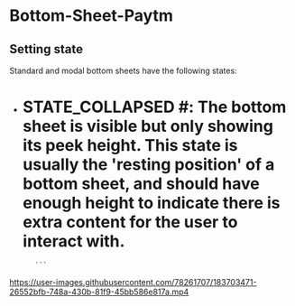# Bottom-Sheet-Paytm

## Setting state
Standard and modal bottom sheets have the following states:
* # STATE_COLLAPSED #: The bottom sheet is visible but only showing its peek height. This state is usually the 'resting position' of a bottom sheet, and should have enough height to indicate there is extra content for the user to interact with.


         ```






https://user-images.githubusercontent.com/78261707/183703471-26552bfb-748a-430b-81f9-45bb586e817a.mp4

